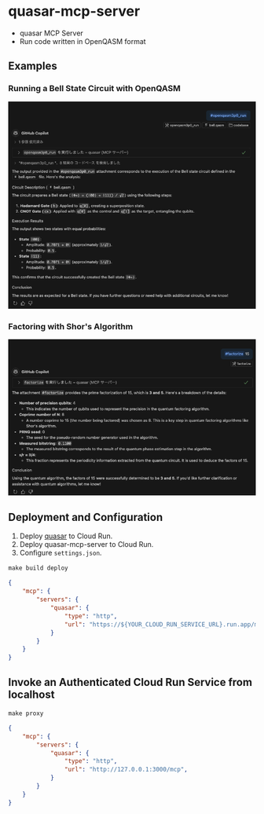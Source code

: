 # quasar-mcp-server

 * quasar MCP Server  
 * Run code written in OpenQASM format 

## Examples

### Running a Bell State Circuit with OpenQASM

![GitHub Copilot](copilot_run.png)

### Factoring with Shor's Algorithm

![GitHub Copilot](copilot_factorize.png)

## Deployment and Configuration

 1. Deploy [quasar](https://github.com/itsubaki/quasar) to Cloud Run.
 1. Deploy quasar-mcp-server to Cloud Run.
 1. Configure `settings.json`.

```shell
make build deploy
```

```json
{
    "mcp": {
        "servers": {
            "quasar": {
                "type": "http",
                "url": "https://${YOUR_CLOUD_RUN_SERVICE_URL}.run.app/mcp",
            }
        }
    }
}
```

## Invoke an Authenticated Cloud Run Service from localhost

```shell
make proxy
```

```json
{
    "mcp": {
        "servers": {
            "quasar": {
                "type": "http",
                "url": "http://127.0.0.1:3000/mcp",
            }
        }
    }
}
